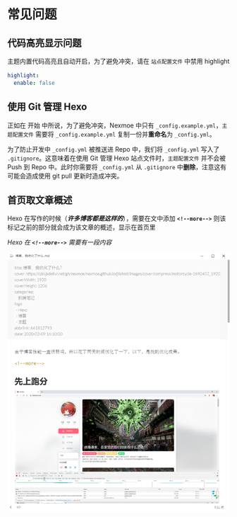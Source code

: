 # 常见问题

## 代码高亮显示问题

主题内置代码高亮且自动开启，为了避免冲突，请在 `站点配置文件` 中禁用 highlight

```yaml
highlight:
  enable: false
```

## 使用 Git 管理 Hexo

正如在 开始 中所说，为了避免冲突，Nexmoe 中只有 `_config.example.yml`，`主题配置文件` 需要将 `_config.example.yml` 复制一份并**重命名**为 `_config.yml`。

为了防止开发中 `_config.yml` 被推送进 Repo 中，我们将 `_config.yml` 写入了 `.gitignore`。这意味着在使用 Git 管理 Hexo 站点文件时，`主题配置文件` 并不会被 Push 到 Repo 中。此时你需要将 `_config.yml` 从 `.gitignore` 中**删除**，注意这有可能会造成使用 git pull 更新时造成冲突。

## 首页取文章概述

Hexo 在写作的时候（_**许多博客都是这样的**_），需要在文中添加 **`<!--more-->`** 则该标记之前的部分就会成为该文章的概述，显示在首页里

_Hexo 在 **`<!--more-->`** 需要有一段内容_

![](../.gitbook/assets/2020-04-24_18-12-55.png)

